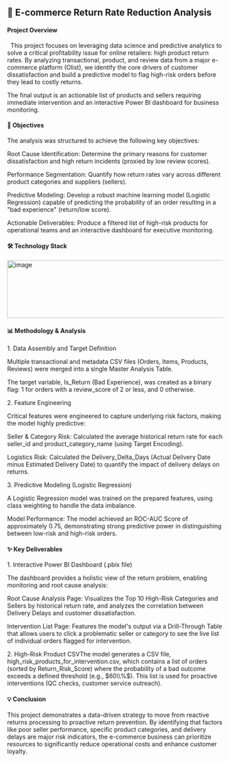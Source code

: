 ## 🛒 E-commerce Return Rate Reduction Analysis





#### Project Overview

&nbsp;	This project focuses on leveraging data science and predictive analytics to solve a critical profitability issue for online retailers: high product return rates. By analyzing transactional, product, and review data from a major e-commerce platform (Olist), we identify the core drivers of customer dissatisfaction and build a predictive model to flag high-risk orders before they lead to costly returns.



The final output is an actionable list of products and sellers requiring immediate intervention and an interactive Power BI dashboard for business monitoring.





#### 🎯 Objectives

The analysis was structured to achieve the following key objectives:



Root Cause Identification: Determine the primary reasons for customer dissatisfaction and high return incidents (proxied by low review scores).



Performance Segmentation: Quantify how return rates vary across different product categories and suppliers (sellers).



Predictive Modeling: Develop a robust machine learning model (Logistic Regression) capable of predicting the probability of an order resulting in a "bad experience" (return/low score).



Actionable Deliverables: Produce a filtered list of high-risk products for operational teams and an interactive dashboard for executive monitoring.



#### 🛠️ Technology Stack

<img width="797" height="135" alt="image" src="https://github.com/user-attachments/assets/922dff5e-abc8-4956-b44e-fea38d475ecf" />



#### 📊 Methodology \& Analysis



1\. Data Assembly and Target Definition

Multiple transactional and metadata CSV files (Orders, Items, Products, Reviews) were merged into a single Master Analysis Table.



The target variable, Is\_Return (Bad Experience), was created as a binary flag: 1 for orders with a review\_score of 2 or less, and 0 otherwise.



2\. Feature Engineering

Critical features were engineered to capture underlying risk factors, making the model highly predictive:



Seller \& Category Risk: Calculated the average historical return rate for each seller\_id and product\_category\_name (using Target Encoding).



Logistics Risk: Calculated the Delivery\_Delta\_Days (Actual Delivery Date minus Estimated Delivery Date) to quantify the impact of delivery delays on returns.



3\. Predictive Modeling (Logistic Regression)

A Logistic Regression model was trained on the prepared features, using class weighting to handle the data imbalance.



Model Performance: The model achieved an ROC-AUC Score of approximately 0.75, demonstrating strong predictive power in distinguishing between low-risk and high-risk orders.





#### ✨ Key Deliverables



1\. Interactive Power BI Dashboard (.pbix file)

The dashboard provides a holistic view of the return problem, enabling monitoring and root cause analysis:



Root Cause Analysis Page: Visualizes the Top 10 High-Risk Categories and Sellers by historical return rate, and analyzes the correlation between Delivery Delays and customer dissatisfaction.



Intervention List Page: Features the model's output via a Drill-Through Table that allows users to click a problematic seller or category to see the live list of individual orders flagged for intervention.



2\. High-Risk Product CSVThe model generates a CSV file, high\_risk\_products\_for\_intervention.csv, which contains a list of orders (sorted by Return\_Risk\_Score) where the probability of a bad outcome exceeds a defined threshold (e.g., $60\\%$). This list is used for proactive interventions (QC checks, customer service outreach).





#### 💡 Conclusion

This project demonstrates a data-driven strategy to move from reactive returns processing to proactive return prevention. By identifying that factors like poor seller performance, specific product categories, and delivery delays are major risk indicators, the e-commerce business can prioritize resources to significantly reduce operational costs and enhance customer loyalty.

